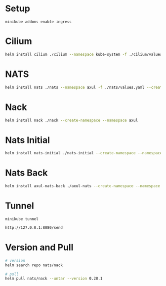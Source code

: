 # Setup
```
minikube addons enable ingress
```

# Cilium
```sh
helm install cilium ./cilium --namespace kube-system -f ./cilium/values.yaml --create-namespace
```


# NATS
```sh
helm install nats ./nats --namespace axul -f ./nats/values.yaml --create-namespace
```

# Nack
```sh
helm install nack ./nack --create-namespace --namespace axul
```

# Nats Initial
```sh
helm install nats-initial ./nats-initial --create-namespace --namespace axul
```


# Nats Back
```sh
helm install axul-nats-back ./axul-nats --create-namespace --namespace axul
```

# Tunnel

```
minikube tunnel
```

```sh
http://127.0.0.1:8080/send
```

# Version and Pull

```sh
# version
helm search repo nats/nack

# pull
helm pull nats/nack --untar --version 0.28.1
```